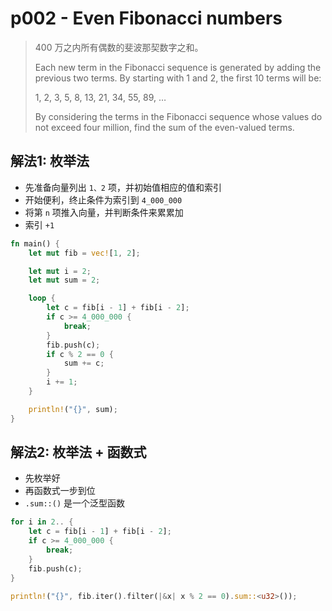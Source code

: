 # p002 - Even Fibonacci numbers

> 400 万之内所有偶数的斐波那契数字之和。
>
> Each new term in the Fibonacci sequence is generated by adding the previous two terms. By starting with 1 and 2, the first 10 terms will be:
>
> 1, 2, 3, 5, 8, 13, 21, 34, 55, 89, …
>
> By considering the terms in the Fibonacci sequence whose values do not exceed four million, find the sum of the even-valued terms.

## 解法1: 枚举法

- 先准备向量列出 `1、2` 项，并初始值相应的值和索引
- 开始便利，终止条件为索引到 `4_000_000`
- 将第 `n` 项推入向量，并判断条件来累累加
- 索引 `+1`

```rust
fn main() {
    let mut fib = vec![1, 2];

    let mut i = 2;
    let mut sum = 2;

    loop {
        let c = fib[i - 1] + fib[i - 2];
        if c >= 4_000_000 {
            break;
        }
        fib.push(c);
        if c % 2 == 0 {
            sum += c;
        }
        i += 1;
    }

    println!("{}", sum);
}
```

## 解法2: 枚举法 + 函数式

- 先枚举好
- 再函数式一步到位
- `.sum::()` 是一个泛型函数

```rust
for i in 2.. {
    let c = fib[i - 1] + fib[i - 2];
    if c >= 4_000_000 {
        break;
    }
    fib.push(c);
}

println!("{}", fib.iter().filter(|&x| x % 2 == 0).sum::<u32>());
````
